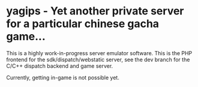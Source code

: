 # yagips - Yet another private server for a particular chinese gacha game...

This is a highly work-in-progress server emulator software. This is the PHP frontend for the sdk/dispatch/webstatic server, see the dev branch for the C/C++ dispatch backend and game server.

Currently, getting in-game is not possible yet.
